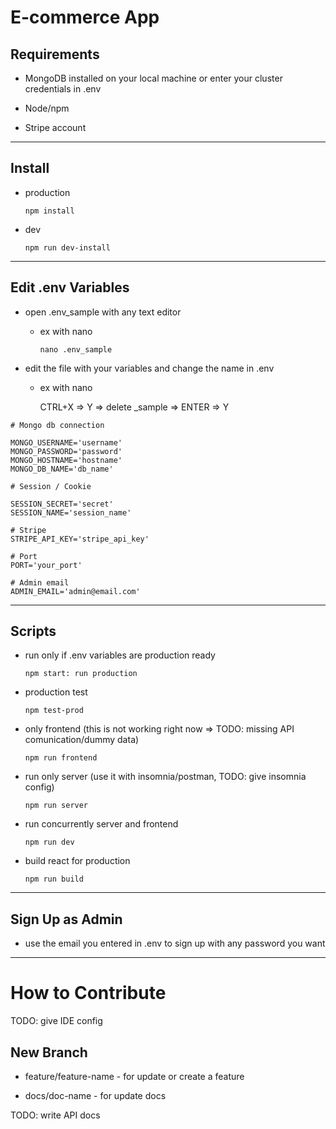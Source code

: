 # E-commerce App

## Requirements

* MongoDB installed on your local machine or enter your cluster credentials in .env

* Node/npm

* Stripe account

---

## Install

* production

    ```npm install```

* dev

    ```npm run dev-install```
---
## Edit .env Variables

* open .env_sample with any text editor

    * ex with nano

        ```nano .env_sample```

* edit the file with your variables and change the name in .env

    * ex with nano

        CTRL+X => Y => delete _sample => ENTER => Y

```
# Mongo db connection

MONGO_USERNAME='username'
MONGO_PASSWORD='password'
MONGO_HOSTNAME='hostname'
MONGO_DB_NAME='db_name'

# Session / Cookie

SESSION_SECRET='secret'
SESSION_NAME='session_name'

# Stripe
STRIPE_API_KEY='stripe_api_key'

# Port
PORT='your_port'

# Admin email
ADMIN_EMAIL='admin@email.com'
```
---
## Scripts

* run only if .env variables are production ready

    ```npm start: run production```

* production test

    ```npm test-prod```

* only frontend (this is not working right now => TODO: missing API comunication/dummy data)

    ```npm run frontend```

* run only server (use it with insomnia/postman, TODO: give insomnia config)

    ```npm run server```

* run concurrently server and  frontend

    ```npm run dev```

* build react for production

    ```npm run build```

---
## Sign Up as Admin

* use the email you entered in .env to sign up with any password you want

---
# How to Contribute

TODO: give IDE config

## New Branch

* feature/feature-name - for update or create a feature

* docs/doc-name - for update docs

TODO: write API docs